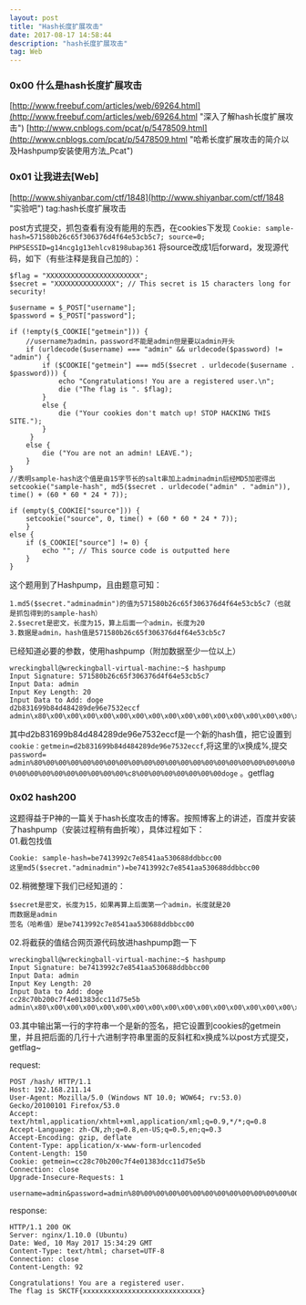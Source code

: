 ```yaml
---
layout: post
title: "Hash长度扩展攻击"
date: 2017-08-17 14:58:44
description: "hash长度扩展攻击"
tag: Web
---
```



### 0x00 什么是hash长度扩展攻击
[http://www.freebuf.com/articles/web/69264.html](http://www.freebuf.com/articles/web/69264.html "深入了解hash长度扩展攻击")
[http://www.cnblogs.com/pcat/p/5478509.html](http://www.cnblogs.com/pcat/p/5478509.html "哈希长度扩展攻击的简介以及Hashpump安装使用方法_Pcat")
### 0x01 让我进去[Web]
[http://www.shiyanbar.com/ctf/1848](http://www.shiyanbar.com/ctf/1848 "实验吧")
tag:hash长度扩展攻击

post方式提交，抓包查看有没有能用的东西，在cookies下发现
`Cookie: sample-hash=571580b26c65f306376d4f64e53cb5c7; source=0; PHPSESSID=g14ncg1g13ehlcv8198ubap361`
将source改成1后forward，发现源代码，如下（有些注释是我自己加的）：

    $flag = "XXXXXXXXXXXXXXXXXXXXXXX"; 
    $secret = "XXXXXXXXXXXXXXX"; // This secret is 15 characters long for security!
     
    $username = $_POST["username"]; 
    $password = $_POST["password"]; 
    
    if (!empty($_COOKIE["getmein"])) {
		//username为admin，password不能是admin但是要以admin开头
    	if (urldecode($username) === "admin" && urldecode($password) != "admin") {
    		if ($COOKIE["getmein"] === md5($secret . urldecode($username . $password))) { 
    			echo "Congratulations! You are a registered user.\n"; 
    			die ("The flag is ". $flag); 
    		} 
    		else { 
    			die ("Your cookies don't match up! STOP HACKING THIS SITE."); 
    		}
    	 } 
    	else { 
    		die ("You are not an admin! LEAVE."); 
    	} 
    } 
    //表明sample-hash这个值是由15字节长的salt串加上adminadmin后经MD5加密得出
    setcookie("sample-hash", md5($secret . urldecode("admin" . "admin")), time() + (60 * 60 * 24 * 7));
    
    if (empty($_COOKIE["source"])) { 
    	setcookie("source", 0, time() + (60 * 60 * 24 * 7)); 
    	} 
    else { 
    	if ($_COOKIE["source"] != 0) { 
    		echo ""; // This source code is outputted here 
    	} 
    }
    
这个题用到了Hashpump，且由题意可知：

	1.md5($secret."adminadmin")的值为571580b26c65f306376d4f64e53cb5c7（也就是抓包得到的sample-hash）
	2.$secret是密文，长度为15，算上后面一个admin，长度为20
	3.数据是admin，hash值是571580b26c65f306376d4f64e53cb5c7

已经知道必要的参数，使用hashpump（附加数据至少一位以上）

    wreckingball@wreckingball-virtual-machine:~$ hashpump
    Input Signature: 571580b26c65f306376d4f64e53cb5c7
    Input Data: admin
    Input Key Length: 20
    Input Data to Add: doge
    d2b831699b84d484289de96e7532eccf
    admin\x80\x00\x00\x00\x00\x00\x00\x00\x00\x00\x00\x00\x00\x00\x00\x00\x00\x00\x00\x00\x00\x00\x00\x00\x00\x00\x00\x00\x00\x00\x00\xc8\x00\x00\x00\x00\x00\x00\x00doge
其中d2b831699b84d484289de96e7532eccf是一个新的hash值，把它设置到`cookie：getmein=d2b831699b84d484289de96e7532eccf`,将这里的\x换成%,提交`password= admin%80%00%00%00%00%00%00%00%00%00%00%00%00%00%00%00%00%00%00%00%00%00%00%00%00%00%00%00%00%00%00%c8%00%00%00%00%00%00%00doge` 。getflag  

### 0x02 hash200    
这题得益于P神的一篇关于hash长度攻击的博客。按照博客上的讲述，百度并安装了hashpump（安装过程稍有曲折唉），具体过程如下：  
01.截包找值         

```
Cookie: sample-hash=be7413992c7e8541aa530688ddbbcc00    
这里md5($secret."adminadmin")=be7413992c7e8541aa530688ddbbcc00
```

02.稍微整理下我们已经知道的：

```
$secret是密文，长度为15，如果再算上后面第一个admin，长度就是20
而数据是admin
签名（哈希值）是be7413992c7e8541aa530688ddbbcc00
```
  
02.将截获的值结合网页源代码放进hashpump跑一下   

```
wreckingball@wreckingball-virtual-machine:~$ hashpump
Input Signature: be7413992c7e8541aa530688ddbbcc00
Input Data: admin
Input Key Length: 20
Input Data to Add: doge
cc28c70b200c7f4e01383dcc11d75e5b
admin\x80\x00\x00\x00\x00\x00\x00\x00\x00\x00\x00\x00\x00\x00\x00\x00\x00\x00\x00\x00\x00\x00\x00\x00\x00\x00\x00\x00\x00\x00\x00\xc8\x00\x00\x00\x00\x00\x00\x00doge
```

03.其中输出第一行的字符串一个是新的签名，把它设置到cookies的getmein里，并且把后面的几行十六进制字符串里面的反斜杠和x换成%以post方式提交，getflag~  

request:    
```
POST /hash/ HTTP/1.1
Host: 192.168.211.14
User-Agent: Mozilla/5.0 (Windows NT 10.0; WOW64; rv:53.0) Gecko/20100101 Firefox/53.0
Accept: text/html,application/xhtml+xml,application/xml;q=0.9,*/*;q=0.8
Accept-Language: zh-CN,zh;q=0.8,en-US;q=0.5,en;q=0.3
Accept-Encoding: gzip, deflate
Content-Type: application/x-www-form-urlencoded
Content-Length: 150
Cookie: getmein=cc28c70b200c7f4e01383dcc11d75e5b
Connection: close
Upgrade-Insecure-Requests: 1

username=admin&password=admin%80%00%00%00%00%00%00%00%00%00%00%00%00%00%00%00%00%00%00%00%00%00%00%00%00%00%00%00%00%00%00%c8%00%00%00%00%00%00%00doge
```
 
 
response:   
```
HTTP/1.1 200 OK
Server: nginx/1.10.0 (Ubuntu)
Date: Wed, 10 May 2017 15:34:29 GMT
Content-Type: text/html; charset=UTF-8
Connection: close
Content-Length: 92

Congratulations! You are a registered user.
The flag is SKCTF{xxxxxxxxxxxxxxxxxxxxxxxxxxxxx}
```